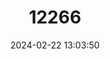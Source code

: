 ---
title: "12266"
category: "Lonchophylla hesperia"
draft: false
date: 2024-02-22 13:03:50
languages:
  English: ["Western Nectar Bat"]
---